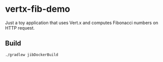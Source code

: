 # vertx-fib-demo

Just a toy application that uses Vert.x and computes Fibonacci numbers on HTTP request.

## Build

`./gradlew jibDockerBuild`
